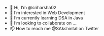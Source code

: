 - 👋 Hi, I’m @sriharsha02
- 👀 I’m interested in Web Development
- 🌱 I’m currently learning DSA in Java
- 💞️ I’m looking to collaborate on ...
- 📫 How to reach me @SAkshintal on Twitter

<!---
sriharsha02/sriharsha02 is a ✨ special ✨ repository because its `README.md` (this file) appears on your GitHub profile.
You can click the Preview link to take a look at your changes.
--->
